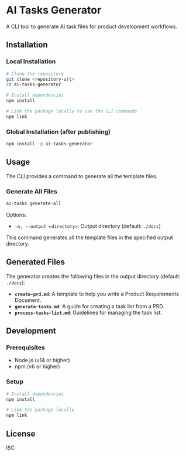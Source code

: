 # AI Tasks Generator

A CLI tool to generate AI task files for product development workflows.

## Installation

### Local Installation

```bash
# Clone the repository
git clone <repository-url>
cd ai-tasks-generator

# Install dependencies
npm install

# Link the package locally to use the CLI commands
npm link
```

### Global Installation (after publishing)

```bash
npm install -g ai-tasks-generator
```

## Usage

The CLI provides a command to generate all the template files.

### Generate All Files

```bash
ai-tasks generate-all
```

Options:
- `-o, --output <directory>`: Output directory (default: `./docs`)

This command generates all the template files in the specified output directory.

## Generated Files

The generator creates the following files in the output directory (default: `./docs`):

- **`create-prd.md`**: A template to help you write a Product Requirements Document.
- **`generate-tasks.md`**: A guide for creating a task list from a PRD.
- **`process-tasks-list.md`**: Guidelines for managing the task list.


## Development

### Prerequisites

- Node.js (v14 or higher)
- npm (v6 or higher)

### Setup

```bash
# Install dependencies
npm install

# Link the package locally
npm link
```

## License

ISC